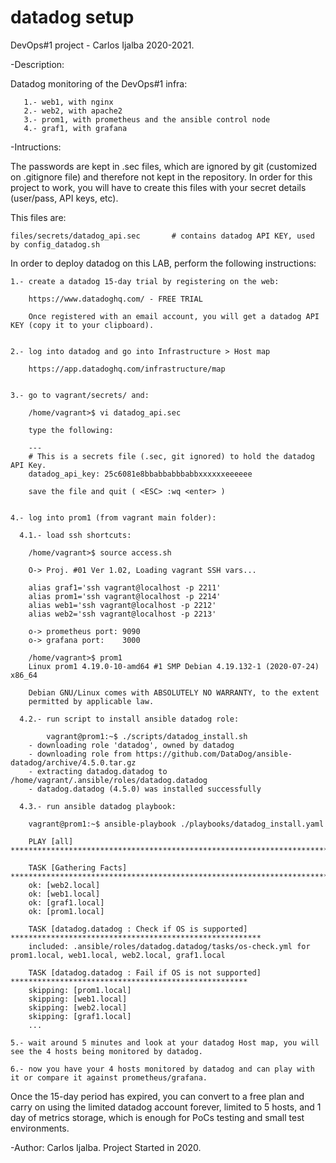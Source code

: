 # datadog setup
DevOps#1 project - Carlos Ijalba 2020-2021.

-Description:  

Datadog monitoring of the DevOps#1 infra:

       1.- web1, with nginx
       2.- web2, with apache2
       3.- prom1, with prometheus and the ansible control node
       4.- graf1, with grafana

-Intructions: 

  The passwords are kept in .sec files, which are ignored by git (customized on .gitignore file) and therefore not kept in the repository.
  In order for this project to work, you will have to create this files with your secret details (user/pass, API keys, etc).

  This files are:

	files/secrets/datadog_api.sec		# contains datadog API KEY, used by config_datadog.sh

  In order to deploy datadog on this LAB, perform the following instructions:

	1.- create a datadog 15-day trial by registering on the web:

		https://www.datadoghq.com/ - FREE TRIAL

	    Once registered with an email account, you will get a datadog API KEY (copy it to your clipboard).


	2.- log into datadog and go into Infrastructure > Host map
	
		https://app.datadoghq.com/infrastructure/map


	3.- go to vagrant/secrets/ and:

		/home/vagrant>$ vi datadog_api.sec

	    type the following:

		---
		# This is a secrets file (.sec, git ignored) to hold the datadog API Key.
		datadog_api_key: 25c6081e8bbabbabbbabbxxxxxxeeeeee

	    save the file and quit ( <ESC> :wq <enter> )


	4.- log into prom1 (from vagrant main folder):

	  4.1.- load ssh shortcuts:

		/home/vagrant>$ source access.sh

		O-> Proj. #01 Ver 1.02, Loading vagrant SSH vars...

		alias graf1='ssh vagrant@localhost -p 2211'
		alias prom1='ssh vagrant@localhost -p 2214'
		alias web1='ssh vagrant@localhost -p 2212'
		alias web2='ssh vagrant@localhost -p 2213'

		o-> prometheus port: 9090
		o-> grafana port:    3000
		
		/home/vagrant>$ prom1
		Linux prom1 4.19.0-10-amd64 #1 SMP Debian 4.19.132-1 (2020-07-24) x86_64

		Debian GNU/Linux comes with ABSOLUTELY NO WARRANTY, to the extent
		permitted by applicable law.

	  4.2.- run script to install ansible datadog role:

	        vagrant@prom1:~$ ./scripts/datadog_install.sh
		- downloading role 'datadog', owned by datadog
		- downloading role from https://github.com/DataDog/ansible-datadog/archive/4.5.0.tar.gz
		- extracting datadog.datadog to /home/vagrant/.ansible/roles/datadog.datadog
		- datadog.datadog (4.5.0) was installed successfully

	  4.3.- run ansible datadog playbook:

		vagrant@prom1:~$ ansible-playbook ./playbooks/datadog_install.yaml

		PLAY [all] ***********************************************************************************************

		TASK [Gathering Facts] ***********************************************************************************
		ok: [web2.local]
		ok: [web1.local]
		ok: [graf1.local]
		ok: [prom1.local]

		TASK [datadog.datadog : Check if OS is supported] ********************************************************
		included: .ansible/roles/datadog.datadog/tasks/os-check.yml for prom1.local, web1.local, web2.local, graf1.local

		TASK [datadog.datadog : Fail if OS is not supported] *****************************************************
		skipping: [prom1.local]
		skipping: [web1.local]
		skipping: [web2.local]
		skipping: [graf1.local]
		...

	5.- wait around 5 minutes and look at your datadog Host map, you will see the 4 hosts being monitored by datadog.

	6.- now you have your 4 hosts monitored by datadog and can play with it or compare it against prometheus/grafana.

  Once the 15-day period has expired, you can convert to a free plan and carry on using the limited datadog account forever,
  limited to 5 hosts, and 1 day of metrics storage, which is enough for PoCs testing and small test environments.


-Author:  Carlos Ijalba. Project Started in 2020.
#
